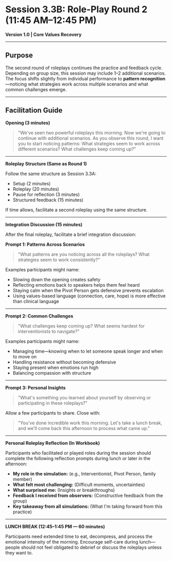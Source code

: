# Session 3.3B: Role-Play Round 2 (11:45 AM–12:45 PM)

**Version 1.0 | Core Values Recovery**

---

## Purpose

The second round of roleplays continues the practice and feedback cycle. Depending on group size, this session may include 1–2 additional scenarios. The focus shifts slightly from individual performance to **pattern recognition**—noticing what strategies work across multiple scenarios and what common challenges emerge.

---

## Facilitation Guide

**Opening (3 minutes)**

> "We've seen two powerful roleplays this morning. Now we're going to continue with additional scenarios. As you observe this round, I want you to start noticing patterns: What strategies seem to work across different scenarios? What challenges keep coming up?"

---

**Roleplay Structure (Same as Round 1)**

Follow the same structure as Session 3.3A:

- Setup (2 minutes)
- Roleplay (20 minutes)
- Pause for reflection (3 minutes)
- Structured feedback (15 minutes)

If time allows, facilitate a second roleplay using the same structure.

---

**Integration Discussion (15 minutes)**

After the final roleplay, facilitate a brief integration discussion:

**Prompt 1: Patterns Across Scenarios**

> "What patterns are you noticing across all the roleplays? What strategies seem to work consistently?"

Examples participants might name:

- Slowing down the opening creates safety
- Reflecting emotions back to speakers helps them feel heard
- Staying calm when the Pivot Person gets defensive prevents escalation
- Using values-based language (connection, care, hope) is more effective than clinical language

---

**Prompt 2: Common Challenges**

> "What challenges keep coming up? What seems hardest for interventionists to navigate?"

Examples participants might name:

- Managing time—knowing when to let someone speak longer and when to move on
- Handling resistance without becoming defensive
- Staying present when emotions run high
- Balancing compassion with structure

---

**Prompt 3: Personal Insights**

> "What's something you learned about yourself by observing or participating in these roleplays?"

Allow a few participants to share. Close with:

> "You've done incredible work this morning. Let's take a lunch break, and we'll come back this afternoon to process what came up."

---

**Personal Roleplay Reflection (In Workbook)**

Participants who facilitated or played roles during the session should complete the following reflection prompts during lunch or later in the afternoon:

- **My role in the simulation:** (e.g., Interventionist, Pivot Person, family member)
- **What felt most challenging:** (Difficult moments, uncertainties)
- **What surprised me:** (Insights or breakthroughs)
- **Feedback I received from observers:** (Constructive feedback from the group)
- **Key takeaway from all simulations:** (What I'm taking forward from this practice)

---

**LUNCH BREAK (12:45–1:45 PM — 60 minutes)**

Participants need extended time to eat, decompress, and process the emotional intensity of the morning. Encourage self-care during lunch—people should not feel obligated to debrief or discuss the roleplays unless they want to.
